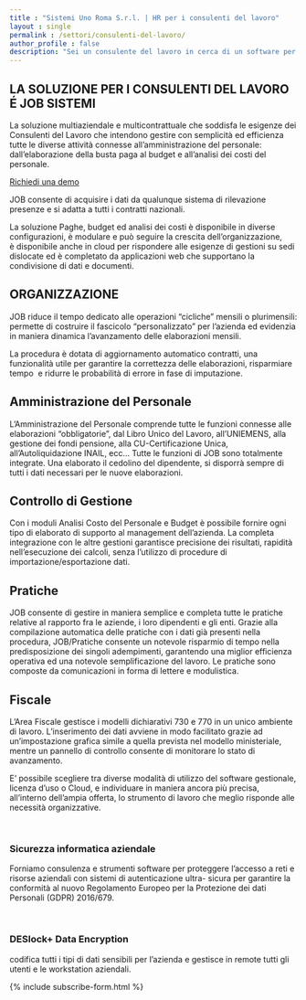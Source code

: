 ```yaml
---
title : "Sistemi Uno Roma S.r.l. | HR per i consulenti del lavoro"
layout : single
permalink : /settori/consulenti-del-lavoro/
author_profile : false
description: "Sei un consulente del lavoro in cerca di un software per gestire le HR in modo semplice e immediato ? Sistemi Uno Roma ha la soluzione adatta a te."
---
```

## LA SOLUZIONE PER I CONSULENTI DEL LAVORO É JOB SISTEMI


La soluzione multiaziendale e multicontrattuale che soddisfa le esigenze dei Consulenti del Lavoro che intendono gestire con semplicità ed efficienza tutte le diverse attività connesse all&#8217;amministrazione del personale: dall’elaborazione della busta paga al budget e all’analisi dei costi del personale.


<a href="mailto:marketing@s1r.it" class="btn btn--primary">Richiedi una demo</a>

JOB consente di acquisire i dati da qualunque sistema di rilevazione presenze e si adatta a tutti i contratti nazionali.

La soluzione Paghe, budget ed analisi dei costi è disponibile in diverse configurazioni, è modulare e può seguire la crescita dell’organizzazione, è disponibile anche in cloud per rispondere alle esigenze di gestioni su sedi dislocate ed è completato da applicazioni web che supportano la condivisione di dati e documenti.

## ORGANIZZAZIONE

JOB riduce il tempo dedicato alle operazioni &#8220;cicliche&#8221; mensili o plurimensili: permette di costruire il fascicolo &#8220;personalizzato&#8221; per l&#8217;azienda ed evidenzia in maniera dinamica l&#8217;avanzamento delle elaborazioni mensili.

La procedura è dotata di aggiornamento automatico contratti, una funzionalità utile per garantire la correttezza delle elaborazioni, risparmiare tempo  e ridurre le probabilità di errore in fase di imputazione.  

## Amministrazione del Personale  


L’Amministrazione del Personale comprende tutte le funzioni connesse alle elaborazioni &#8220;obbligatorie&#8221;, dal Libro Unico del Lavoro, all&#8217;UNIEMENS, alla gestione dei fondi pensione, alla CU-Certificazione Unica, all&#8217;Autoliquidazione INAIL, ecc… Tutte le funzioni di JOB sono totalmente integrate. Una elaborato il cedolino del dipendente, si disporrà sempre di tutti i dati necessari per le nuove elaborazioni.

## Controllo di Gestione  


Con i moduli Analisi Costo del Personale e Budget è possibile fornire ogni tipo di elaborato di supporto al management dell’azienda. La completa integrazione con le altre gestioni garantisce precisione dei risultati, rapidità nell&#8217;esecuzione dei calcoli, senza l&#8217;utilizzo di procedure di importazione/esportazione dati.

## Pratiche  


JOB consente di gestire in maniera semplice e completa tutte le pratiche relative al rapporto fra le aziende, i loro dipendenti e gli enti. Grazie alla compilazione automatica delle pratiche con i dati già presenti nella procedura, JOB/Pratiche consente un notevole risparmio di tempo nella predisposizione dei singoli adempimenti, garantendo una miglior efficienza operativa ed una notevole semplificazione del lavoro. Le pratiche sono composte da comunicazioni in forma di lettere e modulistica.

## Fiscale  


L&#8217;Area Fiscale gestisce i modelli dichiarativi 730 e 770 in un unico ambiente di lavoro. L&#8217;inserimento dei dati avviene in modo facilitato grazie ad un&#8217;impostazione grafica simile a quella prevista nel modello ministeriale, mentre un pannello di controllo consente di monitorare lo stato di avanzamento.

E’ possibile scegliere tra diverse modalità di utilizzo del software gestionale, licenza d’uso o Cloud, e individuare in maniera ancora più precisa, all&#8217;interno dell’ampia offerta, lo strumento di lavoro che meglio risponde alle necessità organizzative.

   

### Sicurezza informatica aziendale  


Forniamo consulenza e strumenti software per proteggere l’accesso a reti e risorse aziendali con sistemi di autenticazione ultra- sicura per garantire la conformità al nuovo Regolamento Europeo per la Protezione dei dati Personali (GDPR) 2016/679.

​

### DESlock+ Data Encryption 

codifica tutti i tipi di dati sensibili per l’azienda e gestisce in remote tutti gli utenti e le workstation aziendali.


{% include subscribe-form.html %}